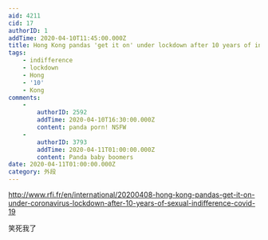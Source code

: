 ```yaml
---
aid: 4211
cid: 17
authorID: 1
addTime: 2020-04-10T11:45:00.000Z
title: Hong Kong pandas 'get it on' under lockdown after 10 years of indifference
tags:
    - indifference
    - lockdown
    - Hong
    - '10'
    - Kong
comments:
    -
        authorID: 2592
        addTime: 2020-04-10T16:30:00.000Z
        content: panda porn! NSFW
    -
        authorID: 3793
        addTime: 2020-04-11T01:00:00.000Z
        content: Panda baby boomers
date: 2020-04-11T01:00:00.000Z
category: 外段
---
```


http://www.rfi.fr/en/international/20200408-hong-kong-pandas-get-it-on-under-coronavirus-lockdown-after-10-years-of-sexual-indifference-covid-19

笑死我了
